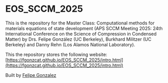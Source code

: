 # EOS_SCCM_2025
This is the repository for the Master Class: Computational methods for materials equations of state development (APS SCCM Meeting 2025: 24th International Conference on the Science of Compression in Condensed Matter) by Drs. Felipe González (UC Berkeley), Burkhard Militzer (UC Berkeley) and Danny Rehn (Los Alamos National Laboratory).

This the repository stores the following website: [https://fgonzcat.github.io/EOS_SCCM_2025/intro.html](https://fgonzcat.github.io/EOS_SCCM_2025/intro.html)

Built by [Felipe Gonzalez](https://www.gnm.cl/fgonzalez/)
